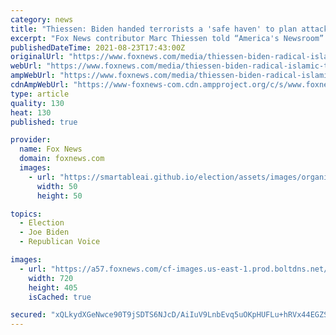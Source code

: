 ```yaml
---
category: news
title: "Thiessen: Biden handed terrorists a 'safe haven' to plan attacks worse than 9/11"
excerpt: "Fox News contributor Marc Thiessen told “America's Newsroom” that Biden has given radical Islamic terrorists, including Al-Qaeda, the tools they need to conduct attacks potentially deadlier than 9/11."
publishedDateTime: 2021-08-23T17:43:00Z
originalUrl: "https://www.foxnews.com/media/thiessen-biden-radical-islamic-terrorists-attacks"
webUrl: "https://www.foxnews.com/media/thiessen-biden-radical-islamic-terrorists-attacks"
ampWebUrl: "https://www.foxnews.com/media/thiessen-biden-radical-islamic-terrorists-attacks.amp"
cdnAmpWebUrl: "https://www-foxnews-com.cdn.ampproject.org/c/s/www.foxnews.com/media/thiessen-biden-radical-islamic-terrorists-attacks.amp"
type: article
quality: 130
heat: 130
published: true

provider:
  name: Fox News
  domain: foxnews.com
  images:
    - url: "https://smartableai.github.io/election/assets/images/organizations/foxnews.com-50x50.jpg"
      width: 50
      height: 50

topics:
  - Election
  - Joe Biden
  - Republican Voice

images:
  - url: "https://a57.foxnews.com/cf-images.us-east-1.prod.boltdns.net/v1/static/694940094001/72b0dc02-682b-420e-84a4-3161e1992fac/f23f8b11-a3b8-49ec-a004-928df5eb9e2a/1280x720/match/720/405/image.jpg?ve=1&tl=1"
    width: 720
    height: 405
    isCached: true

secured: "xQLkydXGeNwce90T9jSDTS6NJcD/AiIuV9LnbEvq5uOKpHUFLu+hRVx44EGZS1iGVv1WQk7JrwQY/RF6YIPr7u+sKky4XQQQXmYalki/Hhr4XWspiW68n0VBP3BCmldMCnSyer7KgPV7ml6Nt81vCzLiSXfM1RK5RdPujY68jiVrMRQmWI++tfLANgGW2F/vXt5StBlwYeK1nl7vTB/7/3bNMbIL6Ejey1dVxGUT1zf4H6LdYp7+JGL7kovb4GWJ7AZcGySfRDWZnzOxF2QBmCBVh1CcfhYxcjkBqzpOymlc8+7PmcVvHkgUx/gN2AuW2dLKNS/6Xx+pGCQv0ozNPbKOO9rwit5JxKK2L99xzkk=;rngKp4XFhmf8UTa7Ek+MFQ=="
---
```


